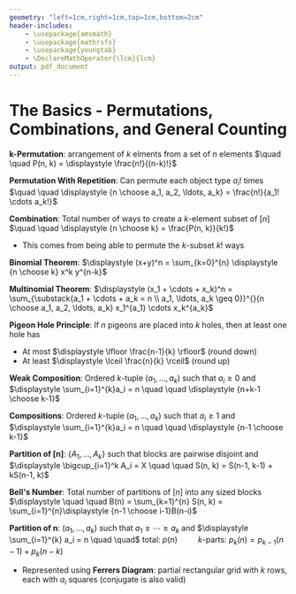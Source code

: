 ```yaml
---
geometry: "left=1cm,right=1cm,top=1cm,bottom=2cm"
header-includes:
    - \usepackage{amsmath}
    - \usepackage{mathrsfs}
    - \usepackage{youngtab}
    - \DeclareMathOperator{\lcm}{lcm}
output: pdf_document
---
```


# The Basics - Permutations, Combinations, and General Counting

**$\mathbf{k}$-Permutation**: arrangement of $k$ elments from a set of $n$ elements $\quad \quad P(n, k) = \displaystyle \frac{n!}{(n-k)!}$

**Permutation With Repetition**: Can permute each object type $a_i !$ times $\quad \quad \displaystyle {n \choose a_1, a_2, \ldots, a_k} = \frac{n!}{a_1! \cdots a_k!}$

**Combination**: Total number of ways to create a $k$-element subset of $[n]$ $\quad \quad \displaystyle {n \choose k} = \frac{P(n, k)}{k!}$

- This comes from being able to permute the $k$-subset $k!$ ways

**Binomial Theorem**: $\displaystyle (x+y)^n = \sum_{k=0}^{n} \displaystyle {n \choose k} x^k y^{n-k}$

**Multinomial Theorem**: $\displaystyle (x_1 + \cdots + x_k)^n = \sum_{\substack{a_1 + \cdots + a_k = n \\ a_1, \ldots, a_k \geq 0}}^{}{n \choose a_1, a_2, \ldots, a_k} x_1^{a_1} \cdots x_k^{a_k}$

**Pigeon Hole Principle**: If $n$ pigeons are placed into $k$ holes, then at least one hole has

- At most $\displaystyle \lfloor \frac{n-1}{k} \rfloor$ (round down)
- At least $\displaystyle \lceil \frac{n}{k} \rceil$ (round up)

**Weak Composition**: Ordered $k$-tuple $(a_1, \ldots, a_k)$ such that $a_i \geq 0$ and $\displaystyle \sum_{i=1}^{k}a_i = n \quad \quad \displaystyle {n+k-1 \choose k-1}$

**Compositions**: Ordered $k$-tuple $(a_1, \ldots, a_k)$ such that $a_i \geq 1$ and $\displaystyle \sum_{i=1}^{k}a_i = n \quad \quad \displaystyle {n-1 \choose k-1}$

**Partition of $\mathbf{[n]}$**: $\{A_1, \ldots, A_k\}$ such that blocks are pairwise disjoint and $\displaystyle \bigcup_{i=1}^k A_i = X \quad \quad S(n, k) = S(n-1, k-1) + kS(n-1, k)$

**Bell's Number**: Total number of partitions of $[n]$ into any sized blocks $\displaystyle \quad \quad B(n) = \sum_{k=1}^{n} S(n, k) = \sum_{i=1}^{n}\displaystyle {n-1 \choose i-1}B(n-i)$

**Partition of $\mathbf{n}$**: $(a_1, \ldots, a_k)$ such that $a_1 \geq \cdots \geq a_k$ and $\displaystyle \sum_{i=1}^{k} a_i = n \quad \quad$ total: $p(n) \quad \quad$ $k$-parts: $p_k(n) = p_{k-1}(n-1) + p_k(n-k)$

- Represented using **Ferrers Diagram**: partial rectangular grid with $k$ rows, each with $a_i$ squares (conjugate is also valid)

